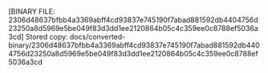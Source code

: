[BINARY FILE: 2306d48637bfbb4a3369abff4cd93837e745190f7abad881592db4404756d23250a8d5969e5be049f83d3dd1ee2120864b05c4c359ee0c8788ef5036a3cd]
Stored copy: docs/converted-binary/2306d48637bfbb4a3369abff4cd93837e745190f7abad881592db4404756d23250a8d5969e5be049f83d3dd1ee2120864b05c4c359ee0c8788ef5036a3cd
